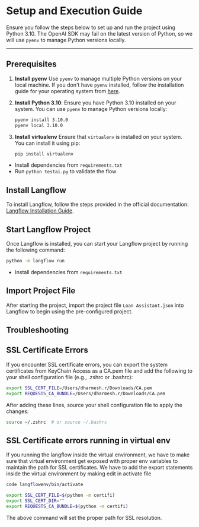 # Setup and Execution Guide

Ensure you follow the steps below to set up and run the project using Python 3.10. The OpenAI SDK may fail on the latest version of Python, so we will use `pyenv` to manage Python versions locally.

---

## Prerequisites

1. **Install pyenv**
   Use `pyenv` to manage multiple Python versions on your local machine. If you don't have `pyenv` installed, follow the installation guide for your operating system from [here](https://github.com/pyenv/pyenv).

2. **Install Python 3.10**:
   Ensure you have Python 3.10 installed on your system. You can use `pyenv` to manage Python versions locally:

   ```sh
   pyenv install 3.10.0
   pyenv local 3.10.0
   ```

3. **Install virtualenv**
   Ensure that `virtualenv` is installed on your system. You can install it using pip:
   ```bash
   pip install virtualenv
   ```

- Install dependencies from `requirements.txt`
- Run `python testai.py` to validate the flow

## Install Langflow

To install Langflow, follow the steps provided in the official documentation: [Langflow Installation Guide](https://docs.langflow.org/get-started-installation).

## Start Langflow Project

Once Langflow is installed, you can start your Langflow project by running the following command:

```bash
python -m langflow run
```

- Install dependencies from `requirements.txt`

## Import Project File

After starting the project, import the project file `Loan Assistant.json` into Langflow to begin using the pre-configured project.

## Troubleshooting

## SSL Certificate Errors

If you encounter SSL certificate errors, you can export the system certificates from KeyChain Access as a CA.pem file and add the following to your shell configuration file (e.g., .zshrc or .bashrc):

```sh
export SSL_CERT_FILE=/Users/dharmesh.r/Downloads/CA.pem
export REQUESTS_CA_BUNDLE=/Users/dharmesh.r/Downloads/CA.pem
```

After adding these lines, source your shell configuration file to apply the changes:

```sh
source ~/.zshrc  # or source ~/.bashrc
```

## SSL Certificate errors running in virtual env

If you running the langflow inside the virtual environment, we have to make sure that virtual environment get exposed with proper env variables to maintain the path for SSL certificates. We have to add the export statements inside the virtual environment by making edit in activate file

```sh
code langflowenv/bin/activate
```

```sh
export SSL_CERT_FILE=$(python -m certifi)
export SSL_CERT_DIR=""
export REQUESTS_CA_BUNDLE=$(python -m certifi)
```

The above command will set the proper path for SSL resolution.
